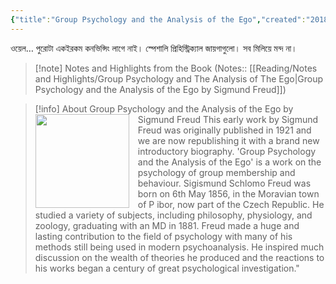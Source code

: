 ```yaml
---
{"title":"Group Psychology and the Analysis of the Ego","created":"2018-12-08T00:00:00+06:00","updated":"2023-01-08T19:39:26+06:00","read_count":1,"authors":["Sigmund Freud","Peter Gay","James Strachey"],"isbn10":393007707,"status":"Read","rating":3,"dg-publish":true,"reviewed":true,"log":[{"status":"Read","timestamp":"2019-11-18T00:00:00+06:00"},{"status":"To Read","timestamp":"2018-12-08T00:00:00+06:00"}],"cover":"https://images-na.ssl-images-amazon.com/images/S/compressed.photo.goodreads.com/books/1348726298i/97739.jpg","dg-metatags":{"og:image":"https://images-na.ssl-images-amazon.com/images/S/compressed.photo.goodreads.com/books/1348726298i/97739.jpg"},"tags":["psychology"],"permalink":"/reading/books/read/group-psychology-and-the-analysis-of-the-ego-by-sigmund-freud/","metatags":{"og:image":"https://images-na.ssl-images-amazon.com/images/S/compressed.photo.goodreads.com/books/1348726298i/97739.jpg"},"dgPassFrontmatter":true,"noteIcon":"1"}
---
```


ওয়েল… পুরোটা একইরকম কনভিন্সিং লাগে নাই। স্পেশালি প্রিহিস্ট্রিক্যাল জায়গাগুলো। সব মিলিয়ে মন্দ না।

> [!note] Notes and Highlights from the Book
> (Notes:: [[Reading/Notes and Highlights/Group Psychology and The Analysis of The Ego\|Group Psychology and the Analysis of the Ego by Sigmund Freud]])

> [!info] About Group Psychology and the Analysis of the Ego by Sigmund Freud
><img src="https://books.google.com/books/content?id=JI2LoAEACAAJ&printsec=frontcover&img=1&zoom=1&source=gbs_api" style="float: left; margin-right: 1em;width: 150px; height: auto;" /> This early work by Sigmund Freud was originally published in 1921 and we are now republishing it with a brand new introductory biography. 'Group Psychology and the Analysis of the Ego' is a work on the psychology of group membership and behaviour. Sigismund Schlomo Freud was born on 6th May 1856, in the Moravian town of P ibor, now part of the Czech Republic. He studied a variety of subjects, including philosophy, physiology, and zoology, graduating with an MD in 1881. Freud made a huge and lasting contribution to the field of psychology with many of his methods still being used in modern psychoanalysis. He inspired much discussion on the wealth of theories he produced and the reactions to his works began a century of great psychological investigation."